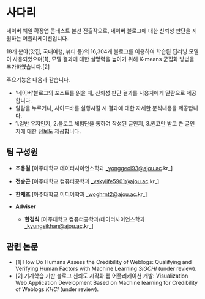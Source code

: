 # 사다리

네이버 웨일 확장앱 콘테스트 본선 진출작으로, 네이버 블로그에 대한 신뢰성 판단을 지원하는 어플리케이션입니다.

18개 분야(맛집, 국내여행, 뷰티 등)의 16,304개 블로그를 이용하여 학습된 딥러닝 모델이 사용되었으며[1], 모델 결과에 대한 설명력을 높이기 위해
K-means 군집화 방법을 추가하였습니다.[2]

주요기능은 다음과 같습니다.

 * '네이버'블로그의 포스트를 읽을 때, 신뢰성 판단 결과를 사용자에게 알람으로 제공합니다.
 * 알람을 누르거나, 사이드바를 실행시킬 시 결과에 대한 자세한 분석내용을 제공합니다.
 * 1.일반 유저인지, 2.블로그 체험단을 통하여 작성된 글인지, 3.원고만 받고 쓴 글인지에 대한 정보도 제공합니다. 


## 팀 구성원

*	__조용걸__ [아주대학교 데이터사이언스학과  _yonggeol93@ajou.ac.kr_]
* __전승곤__ [아주대학교 컴퓨터공학과  _vskylife5901@ajou.ac.kr_] 
* __한재호__ [아주대학교 미디어학과  _woghrnt2@ajou.ac.kr_]

*	__Adviser__ 
    *	__한경식__ [아주대학교 컴퓨터공학과/데이터사이언스학과 _kyungsikhan@ajou.ac.kr_]


## 관련 논문

*	[1] How Do Humans Assess the Credibility of Weblogs: Qualifying and Verifying Human Factors with Machine Learning _SIGCHI_ (under review).
*	[2] 기계학습 기반 블로그 신뢰도 시각화 웹 어플리케이션 개발: Visualization Web Application Development Based on Machine learning for Credibility of Weblogs _KHCI_ (under review).
